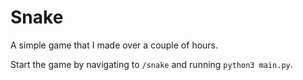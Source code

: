 # Snake
A simple game that I made over a couple of hours.

Start the game by navigating to `/snake` and running `python3 main.py`.
